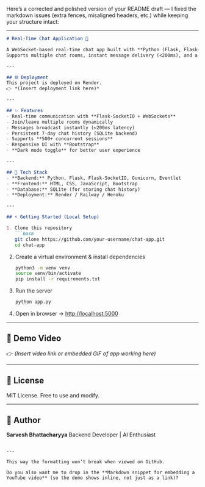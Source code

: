 Here’s a corrected and polished version of your README draft — I fixed the markdown issues (extra fences, misaligned headers, etc.) while keeping your structure intact:

---

````markdown
# Real-Time Chat Application 💬

A WebSocket-based real-time chat app built with **Python (Flask, Flask-SocketIO, Gunicorn, Eventlet)** and a lightweight **HTML/CSS/JS** frontend.  
Supports multiple chat rooms, instant message delivery (<200ms), and a simple dark mode toggle.  

---

## 🌐 Deployment
This project is deployed on Render.  
👉 *(Insert deployment link here)*  

---

## ✨ Features
- Real-time communication with **Flask-SocketIO + WebSockets**
- Join/leave multiple rooms dynamically
- Messages broadcast instantly (<200ms latency)
- Persistent 7-day chat history (SQLite backend)
- Supports **500+ concurrent sessions**
- Responsive UI with **Bootstrap**
- **Dark mode toggle** for better user experience

---

## 🚀 Tech Stack
- **Backend:** Python, Flask, Flask-SocketIO, Gunicorn, Eventlet  
- **Frontend:** HTML, CSS, JavaScript, Bootstrap  
- **Database:** SQLite (for storing chat history)  
- **Deployment:** Render / Railway / Heroku  

---

## ⚡ Getting Started (Local Setup)

1. Clone this repository  
   ```bash
   git clone https://github.com/your-username/chat-app.git
   cd chat-app
````

2. Create a virtual environment & install dependencies

   ```bash
   python3 -m venv venv
   source venv/bin/activate
   pip install -r requirements.txt
   ```

3. Run the server

   ```bash
   python app.py
   ```

4. Open in browser → [http://localhost:5000](http://localhost:5000)

---

## 🎥 Demo Video

👉 *(Insert video link or embedded GIF of app working here)*

---

## 📜 License

MIT License. Free to use and modify.

---

## 👤 Author

**Sarvesh Bhattacharyya**
Backend Developer | AI Enthusiast

```

---

This way the formatting won’t break when viewed on GitHub.  

Do you also want me to drop in the **Markdown snippet for embedding a YouTube video** (so the demo shows inline, not just as a link)?
```

